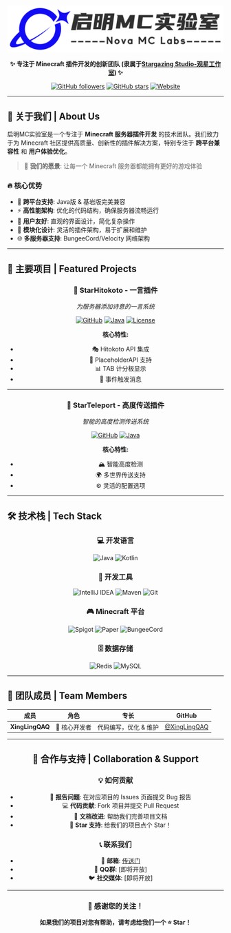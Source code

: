 
<div align="center">

![Nova MC Labs Logo](NovaMCLogo.svg)

**✨ 专注于 Minecraft 插件开发的创新团队 (隶属于[Stargazing Studio-观星工作室](https://github.com/Stargazing-Studioj)) ✨**

[![GitHub followers](https://img.shields.io/github/followers/NovaMCLabs?style=social)](https://github.com/NovaMCLabs)
[![GitHub stars](https://img.shields.io/github/stars/NovaMCLabs?style=social)](https://github.com/NovaMCLabs)
[![Website](https://img.shields.io/badge/Website-Coming%20Soon-blue?style=flat-square)](https://github.com/NovaMCLabs)

</div>

---

## 🎯 关于我们 | About Us

启明MC实验室是一个专注于 **Minecraft 服务器插件开发** 的技术团队。我们致力于为 Minecraft 社区提供高质量、创新性的插件解决方案，特别专注于 **跨平台兼容性** 和 **用户体验优化**。

> 🌌 **我们的愿景**: 让每一个 Minecraft 服务器都能拥有更好的游戏体验

### 🔥 核心优势

- 🚀 **跨平台支持**: Java版 & 基岩版完美兼容
- ⚡ **高性能架构**: 优化的代码结构，确保服务器流畅运行  
- 🎨 **用户友好**: 直观的界面设计，简化复杂操作
- 🔧 **模块化设计**: 灵活的插件架构，易于扩展和维护
- 🌐 **多服务器支持**: BungeeCord/Velocity 网络架构

---

## 🚀 主要项目 | Featured Projects

<div align="center">

### 📝 StarHitokoto - 一言插件
*为服务器添加诗意的一言系统*

[![GitHub](https://img.shields.io/badge/GitHub-StarHitokoto-blue?style=flat-square&logo=github)](https://github.com/NovaMCLabs/StarHitokoto)
[![Java](https://img.shields.io/badge/Java-21+-orange?style=flat-square&logo=java)](https://github.com/NovaMCLabs/StarHitokoto)
[![License](https://img.shields.io/badge/License-MIT-green?style=flat-square)](https://github.com/NovaMCLabs/StarHitokoto/blob/main/LICENSE)

**核心特性:**
- 🎭 Hitokoto API 集成
- 🔌 PlaceholderAPI 支持
- 📊 TAB 计分板显示
- 🎉 事件触发消息

---

### 🚀 StarTeleport - 高度传送插件
*智能的高度检测传送系统*

[![GitHub](https://img.shields.io/badge/GitHub-StarTeleport-blue?style=flat-square&logo=github)](https://github.com/NovaMCLabs/StarTeleport)
[![Java](https://img.shields.io/badge/Java-17+-orange?style=flat-square&logo=java)](https://github.com/NovaMCLabs/StarTeleport)

**核心特性:**
- 🏔️ 智能高度检测
- 🌍 多世界传送支持
- ⚙️ 灵活的配置选项

</div>

---

## 🛠️ 技术栈 | Tech Stack

<div align="center">

### 💻 开发语言
![Java](https://img.shields.io/badge/Java-ED8B00?style=for-the-badge&logo=java&logoColor=white)
![Kotlin](https://img.shields.io/badge/Kotlin-0095D5?style=for-the-badge&logo=kotlin&logoColor=white)

### 🔧 开发工具
![IntelliJ IDEA](https://img.shields.io/badge/IntelliJ%20IDEA-000000?style=for-the-badge&logo=intellij-idea&logoColor=white)
![Maven](https://img.shields.io/badge/Maven-C71A36?style=for-the-badge&logo=apache-maven&logoColor=white)
![Git](https://img.shields.io/badge/Git-F05032?style=for-the-badge&logo=git&logoColor=white)

### 🎮 Minecraft 平台
![Spigot](https://img.shields.io/badge/Spigot-ED8106?style=for-the-badge&logo=minecraft&logoColor=white)
![Paper](https://img.shields.io/badge/Paper-00A8CC?style=for-the-badge&logo=minecraft&logoColor=white)
![BungeeCord](https://img.shields.io/badge/BungeeCord-FFA500?style=for-the-badge&logo=minecraft&logoColor=white)

### 🗄️ 数据存储
![Redis](https://img.shields.io/badge/Redis-DC382D?style=for-the-badge&logo=redis&logoColor=white)
![MySQL](https://img.shields.io/badge/MySQL-4479A1?style=for-the-badge&logo=mysql&logoColor=white)

</div>

---

## 👥 团队成员 | Team Members

<div align="center">

| 成员 | 角色 | 专长           | GitHub |
|------|------|--------------|--------|
| **XingLingQAQ** | 🔧 核心开发者 | 代码编写，优化 & 维护 | [@XingLingQAQ](https://github.com/XingLingQAQ) |


---

## 🤝 合作与支持 | Collaboration & Support

### 💡 如何贡献
- 🐛 **报告问题**: 在对应项目的 Issues 页面提交 Bug 报告
- 💻 **代码贡献**: Fork 项目并提交 Pull Request
- 📖 **文档改进**: 帮助我们完善项目文档
- 🌟 **Star 支持**: 给我们的项目点个 Star！

### 📞 联系我们
- 📧 **邮箱**: [传送门](stargazing@xingling.tech)
- 💬 **QQ群**: [即将开放]  
- 🐦 **社交媒体**: [即将开放]

---

<div align="center">

### 🌟 感谢您的关注！

**如果我们的项目对您有帮助，请考虑给我们一个 ⭐ Star！**
